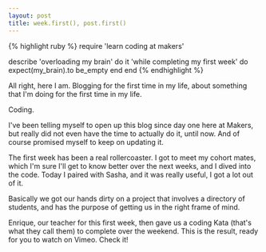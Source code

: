 ```yaml
---
layout: post
title: week.first(), post.first()
---
```


{% highlight ruby %}
require 'learn coding at makers'

describe 'overloading my brain' do
  it 'while completing my first week' do
    expect(my_brain).to be_empty
  end
 end
{% endhighlight %}

All right, here I am. Blogging for the first time in my life, about something that I'm doing for the first time in my life.

Coding.

I've been telling myself to open up this blog since day one here at Makers, but really did not even have the time to actually do it, until now. And of course promised myself to keep on updating it.

The first week has been a real rollercoaster. I got to meet my cohort mates, which I'm sure I'll get to know better over the next weeks, and I dived into the code. Today I paired with Sasha, and it was really useful, I got a lot out of it.

Basically we got our hands dirty on a project that involves a directory of students, and has the purpose of getting us in the right frame of mind.

Enrique, our teacher for this first week, then gave us a coding Kata (that's what they call them) to complete over the weekend.
This is the result, ready for you to watch on Vimeo. Check it!